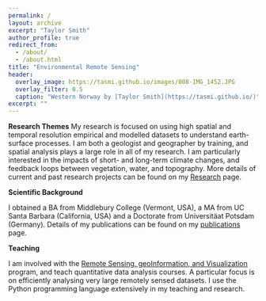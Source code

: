 ```yaml
---
permalink: /
layout: archive
excerpt: "Taylor Smith"
author_profile: true
redirect_from: 
  - /about/
  - /about.html
title: "Environmental Remote Sensing"
header:
  overlay_image: https://tasmi.github.io/images/008-IMG_1452.JPG
  overlay_filter: 0.5
  caption: "Western Norway by [Taylor Smith](https://tasmi.github.io/)"
excerpt: ""
---
```


**Research Themes**
My research is focused on using high spatial and temporal resolution empirical and modelled datasets to understand earth-surface processes. I am both a geologist and geographer by training, and spatial analysis plays a large role in all of my research. I am particularly interested in the impacts of short- and long-term climate changes, and feedback loops between vegetation, water, and topography. More details of current and past research projects can be found on my [Research](https://tasmi.github.io) page.

**Scientific Background**

I obtained a BA from Middlebury College (Vermont, USA), a MA from UC Santa Barbara (California, USA) and a Doctorate from Universit&auml;at Potsdam (Germany). Details of my publications can be found on my [publications](https://tasmi.github.io/publications) page. 

**Teaching**

I am involved with the [Remote Sensing, geoInformation, and Visualization](https://www.uni-potsdam.de/de/mnfakul/studium-und-lehre/master/remote-sensing-geoinformation-and-visualization.html) program, and teach quantitative data analysis courses. A particular focus is on efficiently analysing very large remotely sensed datasets. I use the Python programming language extensively in my teaching and research. 


